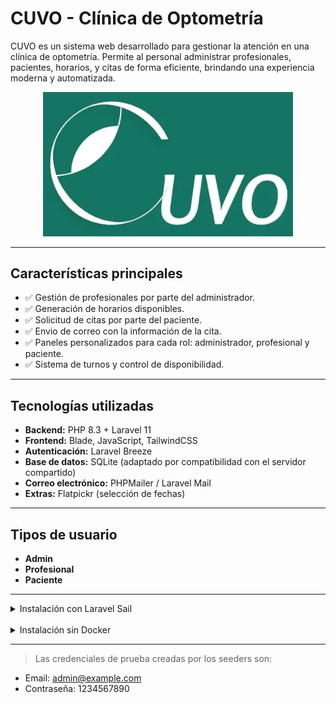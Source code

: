 # CUVO - Clínica de Optometría

CUVO es un sistema web desarrollado para gestionar la atención en una clínica de optometría. Permite al
personal administrar profesionales, pacientes, horarios, y citas de forma eficiente, brindando una
experiencia moderna y automatizada.

<p align="center">
  <img src="./public/assets/icons/logo-clinica.webp" alt="CUVO Logo" width="400">
</p>

---

## Características principales

- ✅ Gestión de profesionales por parte del administrador.
- ✅ Generación de horarios disponibles.
- ✅ Solicitud de citas por parte del paciente.
- ✅ Envio de correo con la información de la cita.
- ✅ Paneles personalizados para cada rol: administrador, profesional y paciente.
- ✅ Sistema de turnos y control de disponibilidad.

---

## Tecnologías utilizadas

- **Backend:** PHP 8.3 + Laravel 11
- **Frontend:** Blade, JavaScript, TailwindCSS
- **Autenticación:** Laravel Breeze
- **Base de datos:** SQLite (adaptado por compatibilidad con el servidor compartido)
- **Correo electrónico:** PHPMailer / Laravel Mail
- **Extras:** Flatpickr (selección de fechas)

---

## Tipos de usuario

- **Admin**
- **Profesional**
- **Paciente**

---

<details>
<summary> Instalación con Laravel Sail </summary>

> Requiere tener Docker instalado en tu sistema

```bash
git clone https://github.com/repositorio.git
cd cuvo-clinica

# Instalar dependencias
composer install && npm install

# Copiar archivo de entorno y levantar Sail
cp .env.example .env
./vendor/bin/sail up -d

# Generar clave de aplicación
./vendor/bin/sail artisan key:generate

# Ejecutar migraciones y seeders
./vendor/bin/sail artisan migrate --seed

# Levantar el proyecto
./vendor/bin/sail composer dev
```
</details>
<br>
<details margin-top="100px">
<summary>Instalación sin Docker</summary>

> Para entornos sin Docker. Requiere PHP 8.3+, Composer, Node.js y SQLite.

```bash
git clone https://github.com/repositorio.git
cd cuvo-clinica

# Instalar dependencias
composer install && npm install

# Copiar archivo de entorno
cp .env.example .env

# Generar clave de aplicación
php artisan key:generate

# Ejecutar migraciones y seeders
php artisan migrate --seed

# Levantar el proyecto
composer run dev
```
</details>

---
> Las credenciales de prueba creadas por los seeders son:
- Email: admin@example.com
- Contraseña: 1234567890
